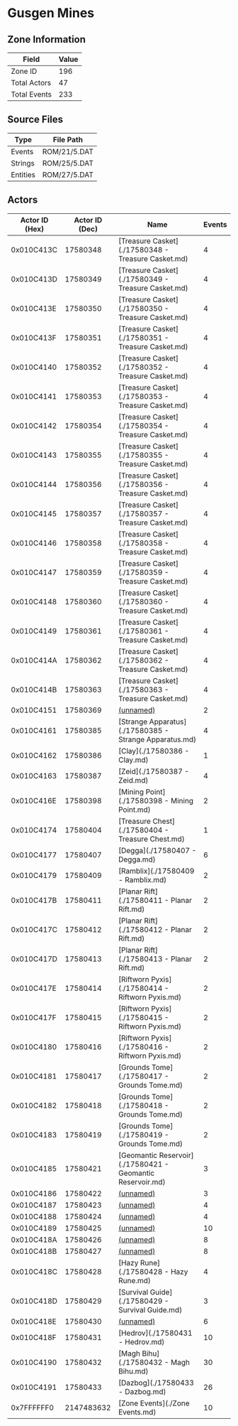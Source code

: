 # Gusgen Mines

## Zone Information

| Field        |   Value |
|--------------|---------|
| Zone ID      |     196 |
| Total Actors |      47 |
| Total Events |     233 |

## Source Files

| Type     | File Path    |
|----------|--------------|
| Events   | ROM/21/5.DAT |
| Strings  | ROM/25/5.DAT |
| Entities | ROM/27/5.DAT |

## Actors

| Actor ID (Hex)   |   Actor ID (Dec) | Name                                                       |   Events |
|------------------|------------------|------------------------------------------------------------|----------|
| 0x010C413C       |         17580348 | [Treasure Casket](./17580348 - Treasure Casket.md)         |        4 |
| 0x010C413D       |         17580349 | [Treasure Casket](./17580349 - Treasure Casket.md)         |        4 |
| 0x010C413E       |         17580350 | [Treasure Casket](./17580350 - Treasure Casket.md)         |        4 |
| 0x010C413F       |         17580351 | [Treasure Casket](./17580351 - Treasure Casket.md)         |        4 |
| 0x010C4140       |         17580352 | [Treasure Casket](./17580352 - Treasure Casket.md)         |        4 |
| 0x010C4141       |         17580353 | [Treasure Casket](./17580353 - Treasure Casket.md)         |        4 |
| 0x010C4142       |         17580354 | [Treasure Casket](./17580354 - Treasure Casket.md)         |        4 |
| 0x010C4143       |         17580355 | [Treasure Casket](./17580355 - Treasure Casket.md)         |        4 |
| 0x010C4144       |         17580356 | [Treasure Casket](./17580356 - Treasure Casket.md)         |        4 |
| 0x010C4145       |         17580357 | [Treasure Casket](./17580357 - Treasure Casket.md)         |        4 |
| 0x010C4146       |         17580358 | [Treasure Casket](./17580358 - Treasure Casket.md)         |        4 |
| 0x010C4147       |         17580359 | [Treasure Casket](./17580359 - Treasure Casket.md)         |        4 |
| 0x010C4148       |         17580360 | [Treasure Casket](./17580360 - Treasure Casket.md)         |        4 |
| 0x010C4149       |         17580361 | [Treasure Casket](./17580361 - Treasure Casket.md)         |        4 |
| 0x010C414A       |         17580362 | [Treasure Casket](./17580362 - Treasure Casket.md)         |        4 |
| 0x010C414B       |         17580363 | [Treasure Casket](./17580363 - Treasure Casket.md)         |        4 |
| 0x010C4151       |         17580369 | [(unnamed)](./17580369.md)                                 |        2 |
| 0x010C4161       |         17580385 | [Strange Apparatus](./17580385 - Strange Apparatus.md)     |        4 |
| 0x010C4162       |         17580386 | [Clay](./17580386 - Clay.md)                               |        1 |
| 0x010C4163       |         17580387 | [Zeid](./17580387 - Zeid.md)                               |        4 |
| 0x010C416E       |         17580398 | [Mining Point](./17580398 - Mining Point.md)               |        2 |
| 0x010C4174       |         17580404 | [Treasure Chest](./17580404 - Treasure Chest.md)           |        1 |
| 0x010C4177       |         17580407 | [Degga](./17580407 - Degga.md)                             |        6 |
| 0x010C4179       |         17580409 | [Ramblix](./17580409 - Ramblix.md)                         |        2 |
| 0x010C417B       |         17580411 | [Planar Rift](./17580411 - Planar Rift.md)                 |        2 |
| 0x010C417C       |         17580412 | [Planar Rift](./17580412 - Planar Rift.md)                 |        2 |
| 0x010C417D       |         17580413 | [Planar Rift](./17580413 - Planar Rift.md)                 |        2 |
| 0x010C417E       |         17580414 | [Riftworn Pyxis](./17580414 - Riftworn Pyxis.md)           |        2 |
| 0x010C417F       |         17580415 | [Riftworn Pyxis](./17580415 - Riftworn Pyxis.md)           |        2 |
| 0x010C4180       |         17580416 | [Riftworn Pyxis](./17580416 - Riftworn Pyxis.md)           |        2 |
| 0x010C4181       |         17580417 | [Grounds Tome](./17580417 - Grounds Tome.md)               |        2 |
| 0x010C4182       |         17580418 | [Grounds Tome](./17580418 - Grounds Tome.md)               |        2 |
| 0x010C4183       |         17580419 | [Grounds Tome](./17580419 - Grounds Tome.md)               |        2 |
| 0x010C4185       |         17580421 | [Geomantic Reservoir](./17580421 - Geomantic Reservoir.md) |        3 |
| 0x010C4186       |         17580422 | [(unnamed)](./17580422.md)                                 |        3 |
| 0x010C4187       |         17580423 | [(unnamed)](./17580423.md)                                 |        4 |
| 0x010C4188       |         17580424 | [(unnamed)](./17580424.md)                                 |        4 |
| 0x010C4189       |         17580425 | [(unnamed)](./17580425.md)                                 |       10 |
| 0x010C418A       |         17580426 | [(unnamed)](./17580426.md)                                 |        8 |
| 0x010C418B       |         17580427 | [(unnamed)](./17580427.md)                                 |        8 |
| 0x010C418C       |         17580428 | [Hazy Rune](./17580428 - Hazy Rune.md)                     |        4 |
| 0x010C418D       |         17580429 | [Survival Guide](./17580429 - Survival Guide.md)           |        3 |
| 0x010C418E       |         17580430 | [(unnamed)](./17580430.md)                                 |        6 |
| 0x010C418F       |         17580431 | [Hedrov](./17580431 - Hedrov.md)                           |       10 |
| 0x010C4190       |         17580432 | [Magh Bihu](./17580432 - Magh Bihu.md)                     |       30 |
| 0x010C4191       |         17580433 | [Dazbog](./17580433 - Dazbog.md)                           |       26 |
| 0x7FFFFFF0       |       2147483632 | [Zone Events](./Zone Events.md)                            |       10 |